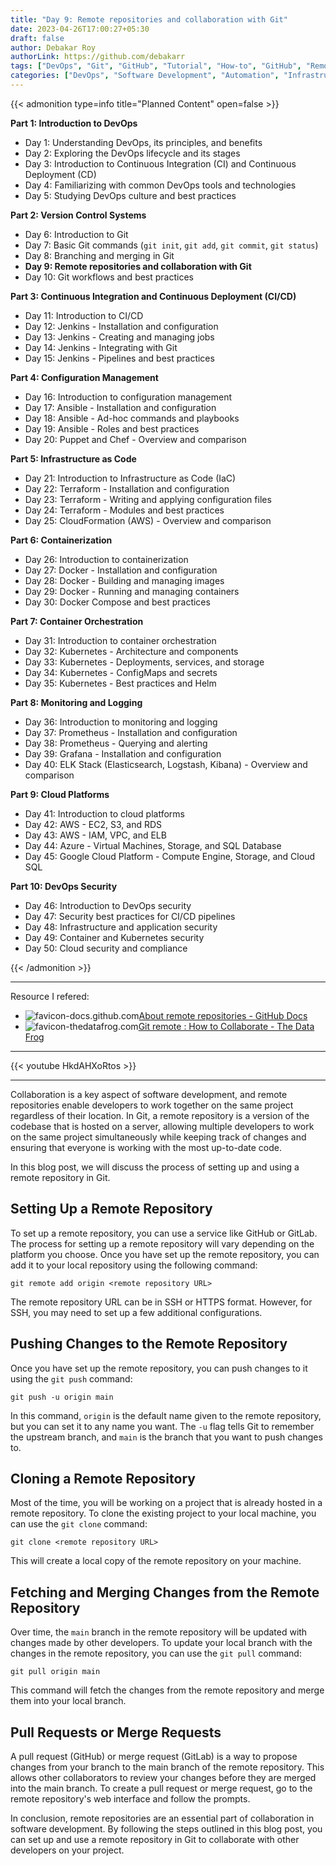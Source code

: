 ```yaml
---
title: "Day 9: Remote repositories and collaboration with Git"
date: 2023-04-26T17:00:27+05:30
draft: false
author: Debakar Roy
authorLink: https://github.com/debakarr
tags: ["DevOps", "Git", "GitHub", "Tutorial", "How-to", "GitHub", "Remote Repository"] 
categories: ["DevOps", "Software Development", "Automation", "Infrastructure", "Git"]
---
```


{{< admonition type=info title="Planned Content" open=false >}}

**Part 1: Introduction to DevOps**

*   Day 1: Understanding DevOps, its principles, and benefits
*   Day 2: Exploring the DevOps lifecycle and its stages
*   Day 3: Introduction to Continuous Integration (CI) and Continuous Deployment (CD)
*   Day 4: Familiarizing with common DevOps tools and technologies
*   Day 5: Studying DevOps culture and best practices

**Part 2: Version Control Systems**

*   Day 6: Introduction to Git
*   Day 7: Basic Git commands (`git init`, `git add`, `git commit`, `git status`)
*   Day 8: Branching and merging in Git
*   **Day 9: Remote repositories and collaboration with Git**
*   Day 10: Git workflows and best practices

**Part 3: Continuous Integration and Continuous Deployment (CI/CD)**

*   Day 11: Introduction to CI/CD
*   Day 12: Jenkins - Installation and configuration
*   Day 13: Jenkins - Creating and managing jobs
*   Day 14: Jenkins - Integrating with Git
*   Day 15: Jenkins - Pipelines and best practices

**Part 4: Configuration Management**

*   Day 16: Introduction to configuration management
*   Day 17: Ansible - Installation and configuration
*   Day 18: Ansible - Ad-hoc commands and playbooks
*   Day 19: Ansible - Roles and best practices
*   Day 20: Puppet and Chef - Overview and comparison

**Part 5: Infrastructure as Code**

*   Day 21: Introduction to Infrastructure as Code (IaC)
*   Day 22: Terraform - Installation and configuration
*   Day 23: Terraform - Writing and applying configuration files
*   Day 24: Terraform - Modules and best practices
*   Day 25: CloudFormation (AWS) - Overview and comparison

**Part 6: Containerization**

*   Day 26: Introduction to containerization
*   Day 27: Docker - Installation and configuration
*   Day 28: Docker - Building and managing images
*   Day 29: Docker - Running and managing containers
*   Day 30: Docker Compose and best practices

**Part 7: Container Orchestration**

*   Day 31: Introduction to container orchestration
*   Day 32: Kubernetes - Architecture and components
*   Day 33: Kubernetes - Deployments, services, and storage
*   Day 34: Kubernetes - ConfigMaps and secrets
*   Day 35: Kubernetes - Best practices and Helm

**Part 8: Monitoring and Logging**

*   Day 36: Introduction to monitoring and logging
*   Day 37: Prometheus - Installation and configuration
*   Day 38: Prometheus - Querying and alerting
*   Day 39: Grafana - Installation and configuration
*   Day 40: ELK Stack (Elasticsearch, Logstash, Kibana) - Overview and comparison

**Part 9: Cloud Platforms**

*   Day 41: Introduction to cloud platforms
*   Day 42: AWS - EC2, S3, and RDS
*   Day 43: AWS - IAM, VPC, and ELB
*   Day 44: Azure - Virtual Machines, Storage, and SQL Database
*   Day 45: Google Cloud Platform - Compute Engine, Storage, and Cloud SQL

**Part 10: DevOps Security**

*   Day 46: Introduction to DevOps security
*   Day 47: Security best practices for CI/CD pipelines
*   Day 48: Infrastructure and application security
*   Day 49: Container and Kubernetes security
*   Day 50: Cloud security and compliance

{{< /admonition >}}

---

Resource I refered:

*   ![favicon-docs.github.com](https://www.google.com/s2/favicons?domain=docs.github.com)[About remote repositories - GitHub Docs](https://docs.github.com/en/get-started/getting-started-with-git/about-remote-repositories)
*   ![favicon-thedatafrog.com](https://www.google.com/s2/favicons?domain=thedatafrog.com)[Git remote : How to Collaborate - The Data Frog](https://thedatafrog.com/en/articles/git-remote-collaborate/)

---

{{< youtube HkdAHXoRtos >}}

---

Collaboration is a key aspect of software development, and remote repositories enable developers to work together on the same project regardless of their location. In Git, a remote repository is a version of the codebase that is hosted on a server, allowing multiple developers to work on the same project simultaneously while keeping track of changes and ensuring that everyone is working with the most up-to-date code.

In this blog post, we will discuss the process of setting up and using a remote repository in Git.

## Setting Up a Remote Repository

To set up a remote repository, you can use a service like GitHub or GitLab. The process for setting up a remote repository will vary depending on the platform you choose. Once you have set up the remote repository, you can add it to your local repository using the following command:

```console
git remote add origin <remote repository URL>
```

The remote repository URL can be in SSH or HTTPS format. However, for SSH, you may need to set up a few additional configurations.

## Pushing Changes to the Remote Repository

Once you have set up the remote repository, you can push changes to it using the `git push` command:

```console
git push -u origin main
```

In this command, `origin` is the default name given to the remote repository, but you can set it to any name you want. The `-u` flag tells Git to remember the upstream branch, and `main` is the branch that you want to push changes to.

## Cloning a Remote Repository

Most of the time, you will be working on a project that is already hosted in a remote repository. To clone the existing project to your local machine, you can use the `git clone` command:

```console
git clone <remote repository URL>
```

This will create a local copy of the remote repository on your machine.

## Fetching and Merging Changes from the Remote Repository

Over time, the `main` branch in the remote repository will be updated with changes made by other developers. To update your local branch with the changes in the remote repository, you can use the `git pull` command:

```console
git pull origin main
```

This command will fetch the changes from the remote repository and merge them into your local branch.

## Pull Requests or Merge Requests

A pull request (GitHub) or merge request (GitLab) is a way to propose changes from your branch to the main branch of the remote repository. This allows other collaborators to review your changes before they are merged into the main branch. To create a pull request or merge request, go to the remote repository's web interface and follow the prompts.

In conclusion, remote repositories are an essential part of collaboration in software development. By following the steps outlined in this blog post, you can set up and use a remote repository in Git to collaborate with other developers on your project.
